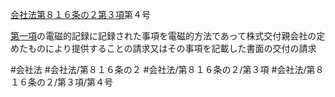 [会社法第８１６条の２第３項](会社法＿＿＿＿第８１６条の２第３項)第４号

[第一項](会社法＿＿＿＿第８１６条の２第１項)の電磁的記録に記録された事項を電磁的方法であって株式交付親会社の定めたものにより提供することの請求又はその事項を記載した書面の交付の請求


#会社法
#会社法/第８１６条の２
#会社法/第８１６条の２/第３項
#会社法/第８１６条の２/第３項/第４号
